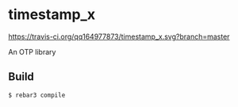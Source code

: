 timestamp_x
=====
https://travis-ci.org/qq164977873/timestamp_x.svg?branch=master

An OTP library

Build
-----

    $ rebar3 compile
